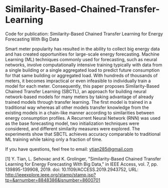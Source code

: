 # Similarity-Based-Chained-Transfer-Learning

Code for publication: Similarity-Based Chained Transfer Learning for Energy Forecasting With Big Data

Smart meter popularity has resulted in the ability to collect big energy data and has created opportunities for large-scale energy forecasting. 
Machine Learning (ML) techniques commonly used for forecasting, such as neural networks, involve computationally intensive training typically with data from a single building or a single aggregated load to predict future consumption for that same building or aggregated load. 
With hundreds of thousands of meters, it becomes impractical or even infeasible to individually train a model for each meter. 
Consequently, this paper proposes Similarity-Based Chained Transfer Learning (SBCTL), an approach for building neural network-based models for many meters by taking advantage of already trained models through transfer learning. 
The first model is trained in a traditional way whereas all other models transfer knowledge from the existing models in a chain-like manner according to similarities between energy consumption profiles. 
A Recurrent Neural Network (RNN) was used as the base forecasting model, two initialization techniques were considered, and different similarity measures were explored. 
The experiments show that SBCTL achieves accuracy comparable to traditional ML training while taking only a fraction of time.

If you have questions, feel free to email:
ytian285@gmail.com

[1] Y. Tian, L. Sehovac and K. Grolinger, "Similarity-Based Chained Transfer Learning for Energy Forecasting With Big Data," in IEEE Access, vol. 7, pp. 139895-139908, 2019.
doi: 10.1109/ACCESS.2019.2943752,
URL: http://ieeexplore.ieee.org/stamp/stamp.jsp?tp=&arnumber=8848386&isnumber=8600701

